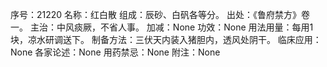 序号：21220
名称：红白散
组成：辰砂、白矾各等分。
出处：《鲁府禁方》卷一。
主治：中风痰厥，不省人事。
加减：None
功效：None
用法用量：每用1块，凉水研调送下。
制备方法：三伏天内装入猪胆内，透风处阴干。
临床应用：None
各家论述：None
用药禁忌：None
附注：None
